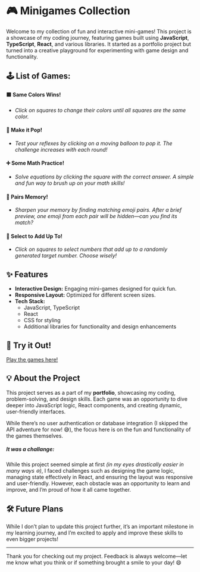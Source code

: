 # 🎮 Minigames Collection  

Welcome to my collection of fun and interactive mini-games! This project is a showcase of my coding journey, featuring games built using **JavaScript**, **TypeScript**, **React**, and various libraries. It started as a portfolio project but turned into a creative playground for experimenting with game design and functionality.  

## 🕹️ List of Games:  

#### 🟥 Same Colors Wins!  
- *Click on squares to change their colors until all squares are the same color.*  

#### 🎈 Make it Pop!  
- *Test your reflexes by clicking on a moving balloon to pop it. The challenge increases with each round!*  

#### ➕ Some Math Practice!  
- *Solve equations by clicking the square with the correct answer. A simple and fun way to brush up on your math skills!*  

#### 🧠 Pairs Memory!  
- *Sharpen your memory by finding matching emoji pairs. After a brief preview, one emoji from each pair will be hidden—can you find its match?*  

#### 🔢 Select to Add Up To!  
- *Click on squares to select numbers that add up to a randomly generated target number. Choose wisely!*  

## ✨ Features  
- **Interactive Design:** Engaging mini-games designed for quick fun.  
- **Responsive Layout:** Optimized for different screen sizes.  
- **Tech Stack:**  
  - JavaScript, TypeScript  
  - React  
  - CSS for styling  
  - Additional libraries for functionality and design enhancements  

## 🚀 Try it Out!  
[Play the games here!](https://dcdavidcerny.github.io/timeRecords/)  

## 💡 About the Project  
This project serves as a part of my **portfolio**, showcasing my coding, problem-solving, and design skills. Each game was an opportunity to dive deeper into JavaScript logic, React components, and creating dynamic, user-friendly interfaces.  

While there’s no user authentication or database integration (I skipped the API adventure for now! 😅), the focus here is on the fun and functionality of the games themselves.

##### It was a challange:
While this project seemed simple at first *(in my eyes drastically easier in many ways <sub><sup>😅</sup></sub>)*, I faced challenges such as designing the game logic, managing state effectively in React, and ensuring the layout was responsive and user-friendly. However, each obstacle was an opportunity to learn and improve, and I’m proud of how it all came together.

## 🛠️ Future Plans  
While I don’t plan to update this project further, it’s an important milestone in my learning journey, and I’m excited to apply and improve these skills to even bigger projects!  

---  

Thank you for checking out my project. Feedback is always welcome—let me know what you think or if something brought a smile to your day! 😄  































































<!-- # Collection of Minigames

## List of games:
##### Same Colors Wins!
 - *game where you need to click on squares to change their colors*
##### Make it pop!
 - *game where you have to click balloon to make it pop*
##### Some Math Practice!
 - *game where you need to click or square that contains solution number from visible equation*
##### Pairs Memory! 
- *game where you see 8 pairs of emoji and after x seconds there will be shown just one from a pair, you need to click the other correct emoji from the pair*
##### Select to Adds up to! 
- *game where you need to click on as many squares you want, so their sum equals to visible number*


[Try here](https://dcdavidcerny.github.io/timeRecords/)  -->